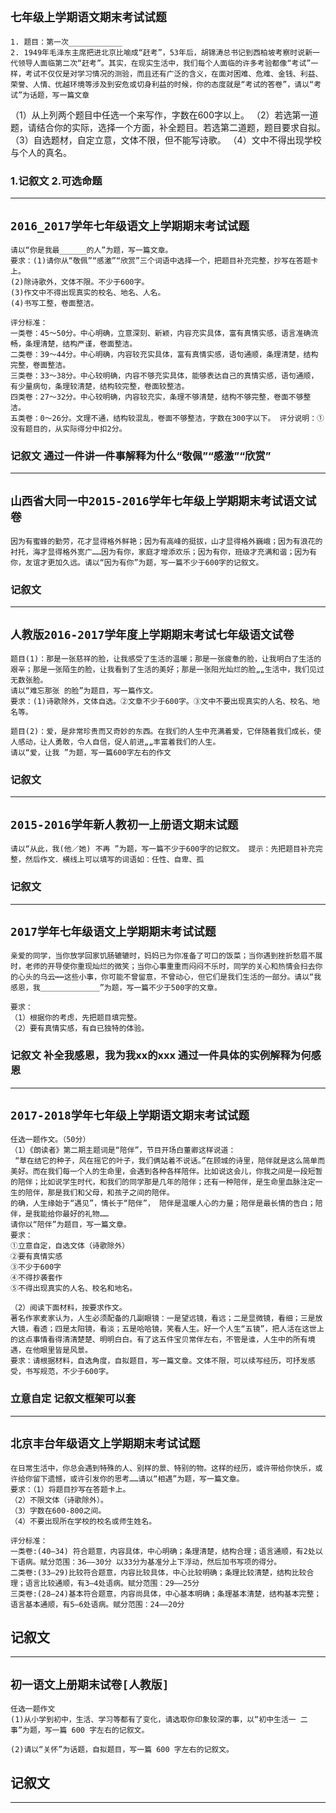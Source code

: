 ## `七年级上学期语文期末考试试题`
```
1. 题目：第一次____________
2. 1949年毛泽东主席把进北京比喻成“赶考”，53年后，胡锦涛总书记到西柏坡考察时说新一代领导人面临第二次“赶考”。其实，在现实生活中，我们每个人面临的许多考验都像“考试”一样，考试不仅仅是对学习情况的测验，而且还有广泛的含义，在面对困难、危难、金钱、利益、荣誉、人情、优越环境等涉及到安危或切身利益的时候，你的态度就是“考试的答卷”，请以“考试”为话题，写一篇文章
```
（1）从上列两个题目中任选一个来写作，字数在600字以上。
（2）若选第一道题，请结合你的实际，选择一个方面，补全题目。若选第二道题，题目要求自拟。
（3）自选题材，自定立意，文体不限，但不能写诗歌。
（4）文中不得出现学校与个人的真名。
### 1.记叙文 2.可选命题
---
## `2016_2017学年七年级语文上学期期末考试试题`
```
请以“你是我最______的人”为题，写一篇文章。
要求：(1)请你从“敬佩”“感激”“欣赏”三个词语中选择一个，把题目补充完整，抄写在答题卡上。
(2)除诗歌外，文体不限。不少于600字。
(3)作文中不得出现真实的校名、地名、人名。
(4)书写工整，卷面整洁。

评分标准：
一类卷：45～50分。中心明确，立意深刻、新颖，内容充实具体，富有真情实感，语言准确流畅，条理清楚，结构严谨，卷面整洁。
二类卷：39～44分。中心明确，内容较充实具体，富有真情实感，语句通顺，条理清楚，结构完整，卷面整洁。
三类卷：33～38分。中心较明确，内容不够充实具体，能够表达自己的真情实感，语句通顺，有少量病句，条理较清楚，结构较完整，卷面较整洁。
四类卷：27～32分。中心较明确，内容较充实，条理不够清楚，结构不够完整，卷面不够整洁。
五类卷：0～26分。文理不通，结构较混乱，卷面不够整洁，字数在300字以下。 评分说明：①没有题目的，从实际得分中扣2分。
```
### 记叙文 通过一件讲一件事解释为什么“敬佩”“感激”“欣赏”
---
## `山西省大同一中2015-2016学年七年级上学期期末考试语文试卷`
```
因为有蜜蜂的勤劳，花才显得格外鲜艳；因为有高峰的挺拔，山才显得格外巍峨；因为有浪花的衬托，海才显得格外宽广……因为有你，家庭才增添欢乐；因为有你，班级才充满和谐；因为有你，友谊才更加久远。请以“因为有你”为题，写一篇不少于600字的记叙文。
```
### 记叙文
---
## `人教版2016-2017学年度上学期期末考试七年级语文试卷`
```
题目(1)：那是一张慈祥的脸，让我感受了生活的温暖；那是一张疲惫的脸，让我明白了生活的艰辛；那是一张陌生的脸，让我看到了生活的美好；那是一张阳光灿烂的脸„„生活中，我们见过无数张脸。
请以“难忘那张 的脸”为题目，写一篇作文。
要求：(1)诗歌除外，文体自选。②文章不少于600字。③文中不要出现真实的人名、校名、地名等。

题目(2)：爱，是非常珍贵而又奇妙的东西。在我们的人生中充满着爱，它伴随着我们成长，使人感动，让人勇敢，令人自信，促人前进„„丰富着我们的人生。
请以“爱，让我 ”为题，写一篇600字左右的作文
```
### 记叙文 
---
## ```2015-2016学年新人教初一上册语文期末试题```
```
请以“从此，我(他／她) 不再 ”为题，写一篇不少于600字的记叙文。 提示：先把题目补充完整，然后作文．横线上可以填写的词语如：任性、自卑、孤
```
### 记叙文
---
## ```2017学年七年级语文上学期期末考试试题```
```
亲爱的同学，当你放学回家饥肠辘辘时，妈妈已为你准备了可口的饭菜；当你遇到挫折愁眉不展时，老师的开导使你重现灿烂的微笑；当你心事重重而闷闷不乐时，同学的关心和热情会扫去你的心头的乌云┅┅这些小事，你可能不曾留意，不曾动心，但它们是我们生活的一部分。请以“我感恩，我＿＿＿＿＿＿＿＿”为题，写一篇不少于500字的文章。

要求：
（1）根据你的考虑，先把题目填完整。
（2）要有真情实感，有自已独特的体验。
```
### 记叙文 补全我感恩，我为我xx的xxx 通过一件具体的实例解释为何感恩
---
## `2017-2018学年七年级上学期语文期末考试试题`
```
任选一题作文。（50分）
（1）《朗读者》第二期主题词是“陪伴”，节目开场白董卿这样说道：
 “草在结它的种子，风在摇它的叶子，我们俩站着不说话。”在顾城的诗里，陪伴就是这么简单而美好。而在我们每一个人的生命里，会遇到各种各样陪伴。比如说这会儿，你我之间是一段短暂的陪伴；比如说学生时代，和我们的同学那是几年的陪伴；还有一种陪伴，是生命里血脉注定一生的陪伴，那是我们和父母，和孩子之间的陪伴。
的确，人生缘始于“遇见”，情长于“陪伴”， 陪伴是温暖人心的力量；陪伴是最长情的告白；陪伴，是我能给你最好的礼物……
请你以“陪伴”为题目，写一篇文章。
要求：
①立意自定，自选文体（诗歌除外）
②要有真情实感
③不少于600字
④不得抄袭套作
⑤不得出现真实的人名、校名和地名。

（2）阅读下面材料，按要求作文。
著名作家麦家认为，人生必须配备的几副眼镜：一是望远镜，看远；二是显微镜，看细；三是放大镜，看透；四是太阳镜，看淡；五是哈哈镜，笑看人生。好一个人生“五镜”，把人活在这世上的这点事情看得清清楚楚、明明白白。有了这五件宝贝常伴左右，不管是谁，人生中的所有境遇，在他眼里皆是风景。
要求：请根据材料，自选角度，自拟题目，写一篇文章。文体不限，可以续写经历，可抒发感受，书写规范，不少于600字。

```
### 立意自定 记叙文框架可以套
---
## `北京丰台年级语文上学期期末考试试题`
```
在日常生活中，你总会遇到特殊的人、别样的景、特别的物。这样的经历，或许带给你快乐，或许给你留下遗憾，或许引发你的思考……请以“相遇”为题，写一篇文章。
要求：（1）将题目抄写在答题卡上。
（2）不限文体（诗歌除外）。
（3）字数在600-800之间。
（4）不要出现所在学校的校名或师生姓名。

评分标准：
一类卷:(40—34) 符合题意，内容具体，中心明确；条理清楚，结构合理；语言通顺，有2处以下语病。赋分范围：36——30分 以33分为基准分上下浮动，然后加书写项的得分。
二类卷:(33—29)比较符合题意，内容比较具体，中心比较明确；条理比较清楚，结构比较合理；语言比较通顺，有3—4处语病。赋分范围：29——25分
三类卷:(28—24)基本符合题意，内容尚具体，中心基本明确；条理基本清楚，结构基本完整；语言基本通顺，有5—6处语病。赋分范围：24——20分
```
## 记叙文
---
## `初一语文上册期末试卷[人教版]`
```
任选一题作文 
(1)从小学到初中，生活、学习等都有了变化，请选取你印象较深的事，以“初中生活一 二事”为题，写一篇 600 字左右的记叙文。 

(2)请以“关怀”为话题，自拟题目，写一篇 600 字左右的记叙文。
```
## 记叙文
---
